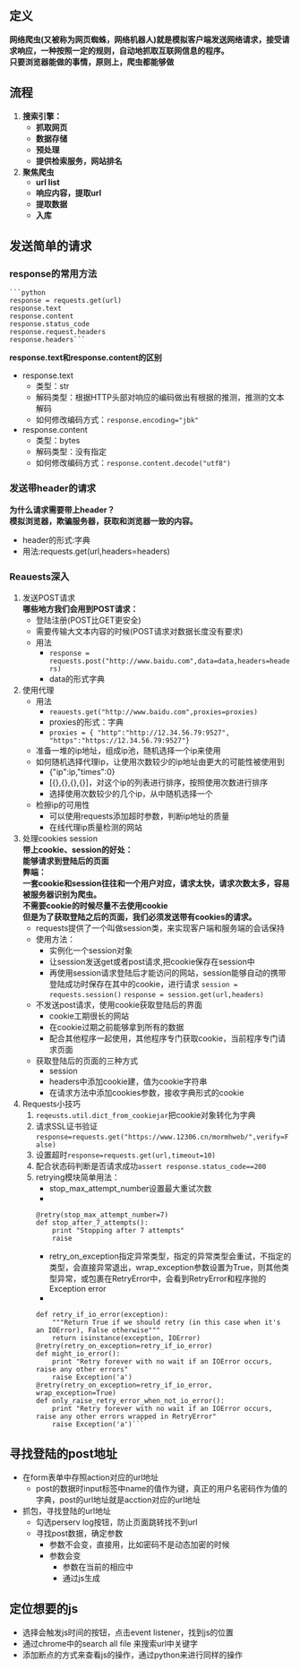 ## 定义  
**网络爬虫(又被称为网页蜘蛛，网络机器人)就是模拟客户端发送网络请求，接受请求响应，一种按照一定的规则，自动地抓取互联网信息的程序。  
只要浏览器能做的事情，原则上，爬虫都能够做**
## 流程
1. **搜索引擎：**
	- **抓取网页**
	- **数据存储**
	- **预处理**
	- **提供检索服务，网站排名**
2. **聚焦爬虫**
	- **url list**
	- **响应内容，提取url**
	- **提取数据**
	- **入库**
## 发送简单的请求
### response的常用方法
	```python
	response = requests.get(url)
	response.text
	response.content
	response.status_code
	response.request.headers
	response.headers```  
**response.text和response.content的区别**  
- response.text  
	- 类型：str  
	- 解码类型：根据HTTP头部对响应的编码做出有根据的推测，推测的文本解码  
	- 如何修改编码方式：`response.encoding="jbk"`  
- response.content  
	- 类型：bytes  
	- 解码类型：没有指定  
	- 如何修改编码方式：`response.content.decode("utf8")`  
### 发送带header的请求
**为什么请求需要带上header？  
模拟浏览器，欺骗服务器，获取和浏览器一致的内容。**  
- header的形式:字典  
- 用法:requests.get(url,headers=headers)
### Reauests深入
1. 发送POST请求  
**哪些地方我们会用到POST请求：**
	- 登陆注册(POST比GET更安全)
	- 需要传输大文本内容的时候(POST请求对数据长度没有要求)
	- 用法
		- `response = requests.post("http://www.baidu.com",data=data,headers=headers)`
    	- data的形式字典
2. 使用代理
	- 用法
		- `reauests.get("http://www.baidu.com",proxies=proxies)`
    	- proxies的形式：字典
   		- `proxies = {
		"http":"http://12.34.56.79:9527",
       	"https":"https://12.34.56.79:9527"}`
	- 准备一堆的ip地址，组成ip池，随机选择一个ip来使用
	- 如何随机选择代理ip，让使用次数较少的ip地址由更大的可能性被使用到
		- {"ip":ip,"times":0}
    	- [{},{},{},{}]，对这个ip的列表进行排序，按照使用次数进行排序
    	- 选择使用次数较少的几个ip，从中随机选择一个
	- 检擦ip的可用性
		- 可以使用requests添加超时参数，判断ip地址的质量
    	- 在线代理ip质量检测的网站
3. 处理cookies session  
**带上cookie、session的好处：  
能够请求到登陆后的页面  
弊端：  
一套cookie和session往往和一个用户对应，请求太快，请求次数太多，容易被服务器识别为爬虫。  
不需要cookie的时候尽量不去使用cookie  
但是为了获取登陆之后的页面，我们必须发送带有cookies的请求。**
	- requests提供了一个叫做session类，来实现客户端和服务端的会话保持
	- 使用方法：
		- 实例化一个session对象
    	- 让session发送get或者post请求,把cookie保存在session中
    	- 再使用session请求登陆后才能访问的网站，session能够自动的携带登陆成功时保存在其中的cookie，进行请求    `session = requests.session()`
		`response = session.get(url,headers)`
	- 不发送post请求，使用cookie获取登陆后的界面
		- cookie工期很长的网站
    	- 在cookie过期之前能够拿到所有的数据
    	- 配合其他程序一起使用，其他程序专门获取cookie，当前程序专门请求页面
	- 获取登陆后的页面的三种方式
		- session
    	- headers中添加cookie建，值为cookie字符串
    	- 在请求方法中添加cookies参数，接收字典形式的cookie
4. Requests小技巧
	1. `reqeusts.util.dict_from_cookiejar`把cookie对象转化为字典
	2. 请求SSL证书验证`response=requests.get("https://www.12306.cn/mormhweb/",verify=False)`
	3. 设置超时`response=requests.get(url,timeout=10)`
	4. 配合状态码判断是否请求成功`assert response.status_code==200`
	5. retrying模块简单用法：
		- stop_max_attempt_number设置最大重试次数
		- 
		```
		@retry(stop_max_attempt_number=7)
		def stop_after_7_attempts():
    		print "Stopping after 7 attempts"
    		raise
		```
		- retry_on_exception指定异常类型，指定的异常类型会重试，不指定的类型，会直接异常退出，wrap_exception参数设置为True，则其他类型异常，或包裹在RetryError中，会看到RetryError和程序抛的Exception error
		- 
		```
		def retry_if_io_error(exception):  
    		"""Return True if we should retry (in this case when it's an IOError), False otherwise"""  
    		return isinstance(exception, IOError)  
		@retry(retry_on_exception=retry_if_io_error)
		def might_io_error():
			print "Retry forever with no wait if an IOError occurs, raise any other errors"
	    	raise Exception('a')
		@retry(retry_on_exception=retry_if_io_error, wrap_exception=True)
		def only_raise_retry_error_when_not_io_error():
	    	print "Retry forever with no wait if an IOError occurs, raise any other errors wrapped in RetryError"
	    	raise Exception('a')```
## 寻找登陆的post地址  
- 在form表单中存照action对应的url地址
	- post的数据时input标签中name的值作为键，真正的用户名密码作为值的字典，post的url地址就是acction对应的url地址
- 抓包，寻找登陆的url地址
	- 勾选perserv log按钮，防止页面跳转找不到url
	- 寻找post数据，确定参数
		- 参数不会变，直接用，比如密码不是动态加密的时候
		- 参数会变
			- 参数在当前的相应中
			- 通过js生成
## 定位想要的js
- 选择会触发js时间的按钮，点击event listener，找到js的位置
- 通过chrome中的search all file 来搜索url中关键字
- 添加断点的方式来查看js的操作，通过python来进行同样的操作
